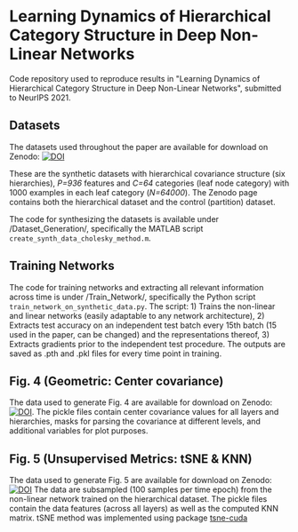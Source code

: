# Learning Dynamics of Hierarchical Category Structure in Deep Non-Linear Networks
Code repository used to reproduce results in "Learning Dynamics of Hierarchical Category Structure in Deep Non-Linear Networks", submitted to NeurIPS 2021. 

## Datasets
The datasets used throughout the paper are available for download on Zenodo:
[![DOI](https://zenodo.org/badge/DOI/10.5281/zenodo.4898345.svg)](https://doi.org/10.5281/zenodo.4898345)

These are the synthetic datasets with hierarchical covariance structure (six hierarchies), *P=936* features and *C=64* categories (leaf node category) with 1000 examples in each leaf category (*N=64000*). The Zenodo page contains both the hierarchical dataset and the control (partition) dataset.

The code for synthesizing the datasets is available under /Dataset_Generation/, specifically the MATLAB script `create_synth_data_cholesky_method.m`.

## Training Networks 
The code for training networks and extracting all relevant information across time is under /Train_Network/, specifically the Python script `train_network_on_synthetic_data.py`. The script: 1) Trains the non-linear and linear networks (easily adaptable to any network architecture), 2) Extracts test accuracy on an independent test batch every 15th batch (15 used in the paper, can be changed) and the representations thereof, 3) Extracts gradients prior to the independent test procedure. The outputs are saved as .pth and .pkl files for every time point in training.

## Fig. 4 (Geometric: Center covariance)
The data used to generate Fig. 4 are available for download on Zenodo:
[![DOI](https://zenodo.org/badge/DOI/10.5281/zenodo.4899494.svg)](https://doi.org/10.5281/zenodo.4899494). 
The pickle files contain center covariance values for all layers and hierarchies, masks for parsing the covariance at different levels, and additional variables for plot purposes.

## Fig. 5 (Unsupervised Metrics: tSNE & KNN)
The data used to generate Fig. 5 are available for download on Zenodo:
[![DOI](https://zenodo.org/badge/DOI/10.5281/zenodo.4899908.svg)](https://doi.org/10.5281/zenodo.4899908)
The data are subsampled (100 samples per time epoch) from the non-linear network trained on the hierarchical dataset. The pickle files contain the data features (across all layers) as well as the computed KNN matrix. tSNE method was implemented using package [tsne-cuda](https://github.com/CannyLab/tsne-cuda)





